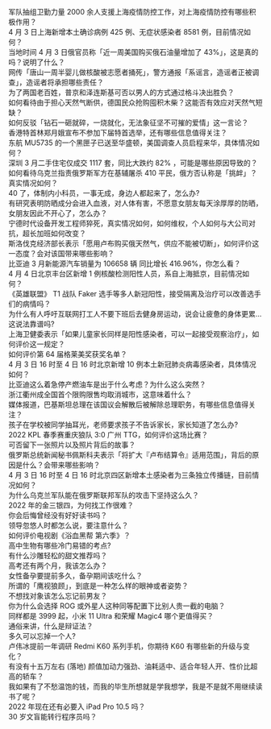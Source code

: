 军队抽组卫勤力量 2000 余人支援上海疫情防控工作，对上海疫情防控有哪些积极作用？  
4 月 3 日上海新增本土确诊病例 425 例、无症状感染者 8581 例，目前情况如何？  
当地时间 4 月 3 日俄官员称「近一周美国购买俄石油量增加了 43%」，这是真的吗？说明了什么？  
网传「唐山一周半婴儿做核酸被志愿者捅死」，警方通报「系谣言，造谣者正被调查」，造谣者将承担哪些责任？  
为了两国老百姓，普京和泽连斯基可否以男人的方式通过格斗决出胜负？  
如何看待由于担心天然气断供，德国民众抢购囤积木柴？这能否有效应对天然气短缺？  
如何反驳「钻石一砸就碎，一烧就化，无法象征坚不可摧的爱情」这一言论？  
香港特首林郑月娥宣布不参加下届特首选举，还有哪些信息值得关注？  
东航 MU5735 的一个黑匣子已送至华盛顿，美国调查人员启程来华，具体情况如何？  
深圳 3 月二手住宅仅成交 1117 套，同比大跌约 82% ，可能是哪些原因导致的？  
如何看待乌克兰指责俄罗斯军方在基辅屠杀 410 平民，俄方否认称是「挑衅」？真实情况如何？  
40 了，体制内小科员，一事无成，身边人都起来了，怎么办?  
有研究表明防晒成分会进入血液，对人体有害，不愿意女朋友每天涂厚厚的防晒，女朋友因此不开心了，怎么办？  
宁德时代设备开发工程师猝死，真实情况如何，如何维权，个人如何与大公司对抗，超长加班如何改变？  
斯洛伐克经济部长表示「愿用卢布购买俄天然气，供应不能被切断」，如何评价这一态度？会对该国带来哪些影响？  
比亚迪 3 月新能源汽车销量为 106658 辆 同比增长 416.96%，你怎么看？  
4 月 4 日北京丰台区新增 1 例核酸检测阳性人员，系自上海抵京，目前情况如何？  
《英雄联盟》 T1 战队 Faker 选手等多人新冠阳性，接受隔离及治疗可以改善选手们的病情吗？  
为什么有人呼吁互联网打工人不要下班后去健身房运动，说会让疲惫的身体更累…这说法靠谱吗?  
上海卫健委表示「如果儿童家长同样是阳性感染者，可以一起接受观察治疗」，如何评价这一规定？  
如何评价第 64 届格莱美奖获奖名单？  
4 月 3 日 16 时至 4 日 16 时北京新增 10 例本土新冠肺炎病毒感染者，具体情况如何？  
比亚迪这么着急停产燃油车是出于什么考虑？为什么这么突然？  
浙江衢州成全国首个限购限售均取消城市，这意味着什么？  
媒体报道，巴基斯坦总理在该国议会解散后被解除总理职务，有哪些信息值得关注？  
孩子在学校被同学抽耳光，老师要求孩子不告诉家长，家长知道了怎么办?  
2022 KPL 春季赛重庆狼队 3:0 广州 TTG，如何评价这场比赛？  
可否留下一张照片以及照片背后的故事？  
俄罗斯总统新闻秘书佩斯科夫表示「将扩大『卢布结算令』适用范围」，背后的原因是什么？会带来哪些影响？  
4 月 3 日 16 时至 4 日 16 时北京四区新增本土感染者为三条独立传播链，目前情况如何？  
为什么乌克兰军队能在俄罗斯联邦军队的攻击下坚持这么久？  
2022 年的金三银四，为何找工作很难？  
你会后悔曾经没有好好读书吗？  
领导忽悠人时都怎么说，要注意什么？  
如何评价电视剧《浴血黑帮 第六季》？  
高中生物有哪些冷门易错的考点?  
有什么沙雕轻松的甜文推荐吗？  
高考还有两个月，我该怎么办？  
女性备孕要提前多久，备孕期间该吃什么？  
所谓的「鹰视狼顾」，到底是一种怎么样的眼神或者姿势？  
不想找对象该怎么忘记前男友？  
你为什么会选择 ROG 或外星人这种同等配置下比别人贵一截的电脑？  
同样都是 3999 起，小米 11 Ultra 和荣耀 Magic4 哪个更值得买？  
通俗来讲，什么是辩证法？  
多久可以忘掉一个人?  
卢伟冰提前一年调研 Redmi K60 系列手机，你期待 K60 有哪些新的升级与变化？  
有没有十五万左右 (落地) 颜值加动力强劲、油耗适中、适合年轻人开、性价比超高的轿车？  
我如果有了不愁温饱的钱，而我的毕生所想就是学我想学，我是不是就不用继续读书了呢？  
2022 年现在还有必要入 iPad Pro 10.5 吗？  
30 岁文盲能转行程序员吗？  
